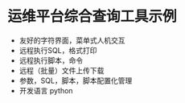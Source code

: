 # 运维平台综合查询工具示例

  * 友好的字符界面，菜单式人机交互
  * 远程执行SQL，格式打印
  * 远程执行脚本，命令
  * 远程（批量）文件上传下载
  * 参数，SQL，脚本，脚本配置化管理
  * 开发语言 python
